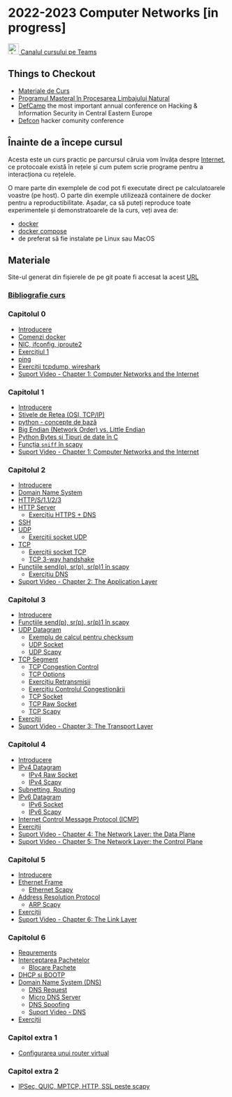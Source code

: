 # 2022-2023 Computer Networks [in progress]


<a href="https://teams.microsoft.com/l/team/19%3awA2tGLn96SH2G_cNGKwPe8orFahlzuCYOLqhL30Uvao1%40thread.tacv2/conversations?groupId=e5a51008-8327-4111-89e8-0a128bfbd7ea&tenantId=08a1a72f-fecd-4dae-8cec-471a2fb7c2f1">
<img src="https://upload.wikimedia.org/wikipedia/commons/c/c9/Microsoft_Office_Teams_%282018%E2%80%93present%29.svg" alt="drawing" width="25"/>
Canalul cursului pe Teams
</a>




## Things to Checkout
- [Materiale de Curs](https://senisioi.github.io/computer-networks/)
- [Programul Masteral în Procesarea Limbajului Natural](https://nlp.unibuc.ro/master)
- [DefCamp](https://def.camp/) the most important annual conference on Hacking & Information Security in Central Eastern Europe
- [Defcon](https://www.defcon.org/) hacker comunity conference


## Înainte de a începe cursul
Acesta este un curs practic pe parcursul căruia vom învăța despre [Internet](https://www.nsf.gov/news/special_reports/nsf-net/index.jsp), ce protocoale există în rețele și cum putem scrie programe pentru a interacționa cu rețelele.

O mare parte din exemplele de cod pot fi executate direct pe calculatoarele voastre (pe host). 
O parte din exemple utilizează containere de docker pentru a reproductibilitate. Așadar, ca să puteți reproduce toate experimentele și demonstratoarele de la curs, veți avea de:
- [docker](https://docs.docker.com/install/linux/docker-ce/ubuntu/)
- [docker compose](https://docs.docker.com/compose/install/linux/)
- de preferat să fie instalate pe Linux sau MacOS


## Materiale
Site-ul generat din fișierele de pe git poate fi accesat la acest [URL](https://senisioi.github.io/computer-networks/)


### [Bibliografie curs](curs/)

### Capitolul 0
- [Introducere](capitolul0/)
- [Comenzi docker](capitolul0#docker)
- [NIC, ifconfig, iproute2](capitolul0#nic)
- [Exercițiul 1](capitolul0#exercitiu1)
- [ping](capitolul0#ping)
- [Exerciții tcpdump, wireshark](capitolul0#tcpdump_install)
- [Suport Video - Chapter 1: Computer Networks and the Internet](https://gaia.cs.umass.edu/kurose_ross/videos/1/)

### Capitolul 1
- [Introducere](capitolul1/)
- [Stivele de Rețea (OSI, TCP/IP)](capitolul1#stacks)
- [python - concepte de bază](capitolul1#intro)
- [Big Endian (Network Order) vs. Little Endian](capitolul1#endianness)
- [Python Bytes și Tipuri de date în C](capitolul1#ctypes)
- [Funcția `sniff` în scapy](capitolul1#scapy_sniff)
- [Suport Video - Chapter 1: Computer Networks and the Internet](https://gaia.cs.umass.edu/kurose_ross/videos/1/)

### Capitolul 2
- [Introducere](capitolul2#intro)
- [Domain Name System](capitolul2#dns)
- [HTTP/S/1.1/2/3](capitolul2#https)
- [HTTP Server](capitolul2#https_server)
  - [Exercițiu HTTPS + DNS](capitolul2#https_dns)
- [SSH](capitolul2#ssh)
- [UDP](capitolul2#udp)
  - [Exerciții socket UDP](capitolul2#exercitii_udp)
- [TCP](capitolul2#tcp)
  - [Exerciții socket TCP](capitolul2#exercitii_tcp)
  - [TCP 3-way handshake](capitolul2#shake)
- [Funcțiile send(p), sr(p), sr(p)1 în scapy](capitolul2#scapy_send)
  - [Exercițiu DNS](capitolul2#exercitii_send)
- [Suport Video - Chapter 2: The Application Layer](https://gaia.cs.umass.edu/kurose_ross/videos/2/)

### Capitolul 3
- [Introducere](capitolul3#intro)
- [Funcțiile send(p), sr(p), sr(p)1 în scapy](capitolul3#scapy_send)
- [UDP Datagram](capitolul3#udp)
  - [Exemplu de calcul pentru checksum](capitolul3#checksum)
  - [UDP Socket](capitolul3#udp_socket)
  - [UDP Scapy](capitolul3#udp_scapy)
- [TCP Segment](capitolul3#tcp)
  - [TCP Congestion Control](capitolul3#tcp_cong)
  - [TCP Options](capitolul3#tcp_options)
  - [Exercițiu Retransmisii](capitolul3#tcp_retransmission)
  - [Exercițiu Controlul Congestionării](capitolul3#tcp_cong_ex)
  - [TCP Socket](capitolul3#tcp_socket)
  - [TCP Raw Socket](capitolul3#tcp_raw_socket)
  - [TCP Scapy](capitolul3#tcp_scapy)
- [Exerciții](capitolul3#exercitii)
- [Suport Video - Chapter 3: The Transport Layer](https://gaia.cs.umass.edu/kurose_ross/videos/3/)

### Capitolul 4
- [Introducere](capitolul4#intro)
- [IPv4 Datagram](capitolul4#ipv4)
  - [IPv4 Raw Socket](capitolul4#ip_raw_socket)
  - [IPv4 Scapy](capitolul4#ip_scapy)
- [Subnetting, Routing](capitolul4#ipv4routing)
- [IPv6 Datagram](capitolul4#ipv6)
  - [IPv6 Socket](capitolul4#ipv6_socket)
  - [IPv6 Scapy](capitolul4#ipv6_scapy)
- [Internet Control Message Protocol (ICMP)](capitolul4#scapy_icmp)
- [Exerciții](capitolul4#exercitii)
- [Suport Video - Chapter 4: The Network Layer: the Data Plane](https://gaia.cs.umass.edu/kurose_ross/videos/4/)
- [Suport Video - Chapter 5: The Network Layer: the Control Plane](https://gaia.cs.umass.edu/kurose_ross/videos/5/)


### Capitolul 5
- [Introducere](capitolul5#intro)
- [Ethernet Frame](capitolul5#ether)
  - [Ethernet Scapy](capitolul5#ether_scapy)
- [Address Resolution Protocol](capitolul5#arp)
  - [ARP Scapy](capitolul5#arp_scapy)
- [Exerciții](capitolul5#exercitii)
- [Suport Video - Chapter 6: The Link Layer](https://gaia.cs.umass.edu/kurose_ross/videos/6/)


### Capitolul 6
- [Requrements](capitolul6#intro)
- [Interceptarea Pachetelor](capitolul6#scapy_nfqueue)
    - [Blocare Pachete](capitolul6#scapy_nfqueue_block)
- [DHCP și BOOTP](capitolul6#scapy)
- [Domain Name System (DNS)](capitolul6#scapy_dns)
    - [DNS Request](capitolul6#scapy_dns_request)
    - [Micro DNS Server](capitolul6#scapy_dns_server)
    - [DNS Spoofing](capitolul6#scapy_dns_spoofing)
    - [Suport Video - DNS](https://youtu.be/6lRcMh5Yphg)
- [Exerciții](capitolul6#exercitii)

### Capitol extra 1
-  [Configurarea unui router virtual](capitolulX1)

### Capitol extra 2
- [IPSec, QUIC, MPTCP, HTTP, SSL peste scapy](capitolulX2)